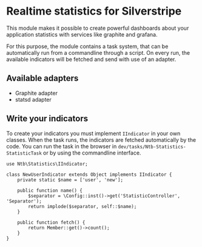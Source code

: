 Realtime statistics for Silverstripe
====================================

This module makes it possible to create powerful dashboards about your application statistics with services like graphite and grafana.

For this purpose, the module contains a task system, that can be automatically run from a commandline through a script. On every run, the
available indicators will be fetched and send with use of an adapter.

## Available adapters

 * Graphite adapter
 * statsd adapter
 
## Write your indicators

To create your indicators you must implement `IIndicator` in your own classes. When the task runs, the indicators are
fetched automatically by the code. You can run the task in the browser in `dev/tasks/Ntb-Statistics-StatisticTask`
or by using the commandline interface.

```
use Ntb\Statistics\IIndicator;

class NewUserIndicator extends Object implements IIndicator {
    private static $name = ['user', 'new'];

    public function name() {
        $separator = \Config::inst()->get('StatisticController', 'Separator');
        return implode($separator, self::$name);
    }

    public function fetch() {
        return Member::get()->count();
    }
}
```